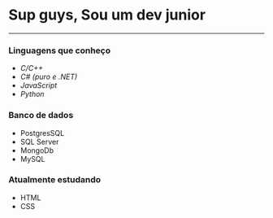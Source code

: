 # Sup guys, Sou um dev junior
---
### Linguagens que conheço
  - *C/C++*
  - *C# (puro e .NET)*
  - *JavaScript*
  - *Python*
### Banco de dados
- PostgresSQL
- SQL Server
- MongoDb
- MySQL
### Atualmente estudando
  - HTML
  - CSS

<!--
**CassianoPereiraLeao/CassianoPereiraLeao** is a ✨ _special_ ✨ repository because its `README.md` (this file) appears on your GitHub profile.

Here are some ideas to get you started:

- 🔭 I’m currently working on ...
- 🌱 I’m currently learning ...
- 👯 I’m looking to collaborate on ...
- 🤔 I’m looking for help with ...
- 💬 Ask me about ...
- 📫 How to reach me: ...
- 😄 Pronouns: ...
- ⚡ Fun fact: ...
-->
